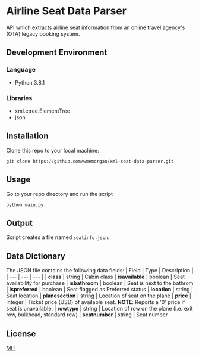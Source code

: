 # Airline Seat Data Parser
API which extracts airline seat information from an
online travel agency's (OTA) legacy booking system.

## Development Environment
### Language
- Python 3.8.1

### Libraries
- xml.etree.ElementTree
- json

## Installation
Clone this repo to your local machine:
```
git clone https://github.com/wmemorgan/xml-seat-data-parser.git
```

## Usage
Go to your repo directory and run the script
```
python main.py
```

## Output
Script creates a file named `seatinfo.json`.

## Data Dictionary
The JSON file contains the following data fields:
| Field | Type | Description |
| --- | --- | --- |
| **class** | string | Cabin class
| **isavailable** | boolean | Seat availability for purchase
| **isbathroom** | boolean | Seat is next to the bathrom
| **ispreferred** | boolean | Seat flagged as Preferred status
| **location** | string | Seat location
| **planesection** | string | Location of seat on the plane
| **price** | integer | Ticket price (USD) of available seat. **NOTE**: Reports a '0' price if seat is unavailable.
| **rowtype** | string | Location of row on the plane (i.e. exit row, bulkhead, standard row)
| **seatnumber** | string | Seat number


## License
[MIT](https://github.com/wmemorgan/xml-seat-data-parser/blob/master/LICENSE)